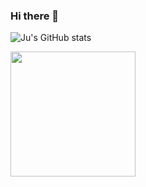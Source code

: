 ### Hi there 👋

![Ju's GitHub stats](https://github-readme-stats.vercel.app/api?username=ju-rsende&show_icons=true&theme=synthwave)


<a href="https://github.com/ju-rsende/github-readme-stats">
  <img height=200 align="center" src="https://github-readme-stats.vercel.app/api?username=ju-rsende" />
</a>


